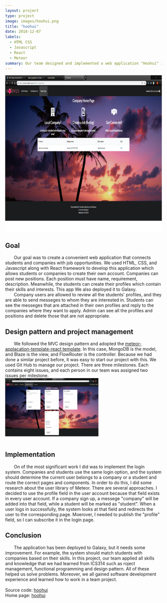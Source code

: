 ```yaml
---
layout: project
type: project
image: images/hoohui.png
title: "hoohui"
date: 2018-12-07
labels:
  - HTML CSS
  - Javascript
  - React
  - Meteor
summary: Our team designed and implemented a web application "Hoohui" in React framewrok, and it connects students and companies with careers. 
---
```

<img class="medium" width="700" height="500" src="../images/companyhome.PNG">
<h2> Goal</h2>
<div style="text-indent:2em">
 Our goal was to create a convenient web application that connects students and companies with job opportunities.  We used HTML, CSS, and Javascript along with React framework to develop this application which allows students or companies to create their own account. Companies can post new positions. Each position must have name, requirement, description. Meanwhile, the students can create their profiles which contain their skills and interests. This app We also deployed it to Galaxy.
</div>
<div style="text-indent:2em">
    Company users are allowed to review all the students' profiles, and they are able to send messeges to whom they are interested in. Students can see the messeges that are attached in their own profiles and reply to the companies where they want to apply. Admin can see all the profiles and positions and delete those that are not appropriate.
</div>  
 
<h2> Design pattern and project management </h2>
<div style="text-indent:2em">
  We followed the MVC design pattern and adopted the <a href="https://ics-software-engineering.github.io/meteor-application-template-react/" >meteor-applacation-template-react template</a>. In this case, MongoDB is the model, and Blaze is the view, and FlowRouter is the controller. Because we had done a similar project before, it was easy to start our project with this. 
 We used Git Hub to manage our project. There are three milestones. Each contains eight issues, and each person in our team was assigned two issues per milestone. 
</div>

<div><img class="medium" width="300" height="200" src="../images/studentaccept.PNG"></div>

<h2> Implementation </h2>
<div style="text-indent:2em">
On of the most significant work I did was to implement the login system. Companies and students use the same login option, and the system should determine the current user belongs to a company or a student and route the correct pages and components. In order to do this, I did some research about the user library of Meteor. There are several approaches. I decided to use the profile field in the user account because that field exists in every user account. If a company sign up, a messege "company" will be added into that field, while a student will be marked as "student". When a user logs in successfully, the system looks at that field and redirects the user to the corresponding page. Moerover, I needed to publish the "profile" field, so I can subscribe it in the login page. 
</div>

<h2> Conclusion </h2>
<div style="text-indent:2em">
The application has been deployed to Galaxy, but it needs some improvement. For example, the system should match students with companies based on their skills. In this project, our team applied all skills and knowledge that we had learned from ICS314 such as roject management, functional programming and design pattern. All of these helped us solve problems. Moreover, we all gained software development experience and learned how to work in a team project.
</div>

<br/>
<div>Source code: <a href="https://github.com/ho-ohui/hoohui"><i class="large github icon"></i>hoohui</a></div>
<div>Home page: <a href="https://ho-ohui.github.io/">hoohui</a></div>
